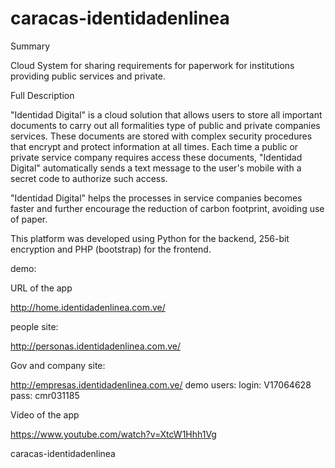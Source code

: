 # caracas-identidadenlinea

Summary

Cloud System for sharing requirements for paperwork for institutions providing public services and private.  
 

Full Description


"Identidad Digital" is a cloud solution that allows users to store all important documents to carry out all formalities type of public and private companies services. These documents are stored with complex security procedures that encrypt and protect information at all times. Each time a public or private service company requires access these documents, "Identidad Digital" automatically sends a text message to the user's mobile with a secret code to authorize such access.

"Identidad Digital" helps the processes in service companies becomes faster and further encourage the reduction of carbon footprint, avoiding use of paper.


This platform was developed using Python for the backend, 256-bit encryption and PHP (bootstrap) for the frontend.

demo:

URL of the app

http://home.identidadenlinea.com.ve/

people site:

http://personas.identidadenlinea.com.ve/

Gov and company site:

http://empresas.identidadenlinea.com.ve/
demo users:
login: V17064628
pass: cmr031185

Video of the app


https://www.youtube.com/watch?v=XtcW1Hhh1Vg



caracas-identidadenlinea
